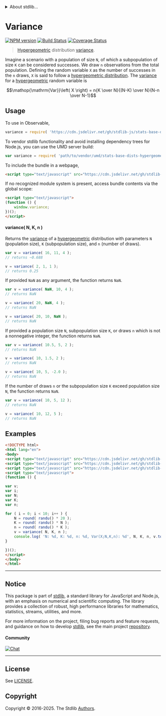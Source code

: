 <!--

@license Apache-2.0

Copyright (c) 2018 The Stdlib Authors.

Licensed under the Apache License, Version 2.0 (the "License");
you may not use this file except in compliance with the License.
You may obtain a copy of the License at

   http://www.apache.org/licenses/LICENSE-2.0

Unless required by applicable law or agreed to in writing, software
distributed under the License is distributed on an "AS IS" BASIS,
WITHOUT WARRANTIES OR CONDITIONS OF ANY KIND, either express or implied.
See the License for the specific language governing permissions and
limitations under the License.

-->


<details>
  <summary>
    About stdlib...
  </summary>
  <p>We believe in a future in which the web is a preferred environment for numerical computation. To help realize this future, we've built stdlib. stdlib is a standard library, with an emphasis on numerical and scientific computation, written in JavaScript (and C) for execution in browsers and in Node.js.</p>
  <p>The library is fully decomposable, being architected in such a way that you can swap out and mix and match APIs and functionality to cater to your exact preferences and use cases.</p>
  <p>When you use stdlib, you can be absolutely certain that you are using the most thorough, rigorous, well-written, studied, documented, tested, measured, and high-quality code out there.</p>
  <p>To join us in bringing numerical computing to the web, get started by checking us out on <a href="https://github.com/stdlib-js/stdlib">GitHub</a>, and please consider <a href="https://opencollective.com/stdlib">financially supporting stdlib</a>. We greatly appreciate your continued support!</p>
</details>

# Variance

[![NPM version][npm-image]][npm-url] [![Build Status][test-image]][test-url] [![Coverage Status][coverage-image]][coverage-url] <!-- [![dependencies][dependencies-image]][dependencies-url] -->

> [Hypergeometric][hypergeometric-distribution] distribution [variance][variance].

<!-- Section to include introductory text. Make sure to keep an empty line after the intro `section` element and another before the `/section` close. -->

<section class="intro">

Imagine a scenario with a population of size `N`, of which a subpopulation of size `K` can be considered successes. We draw `n` observations from the total population. Defining the random variable `X` as the number of successes in the `n` draws, `X` is said to follow a [hypergeometric distribution][hypergeometric-distribution]. The [variance][variance] for a [hypergeometric][hypergeometric-distribution] random variable is

<!-- <equation class="equation" label="eq:hypergeometric_variance" align="center" raw="\operatorname{Var}\left( X \right) = n{K \over N}{(N-K) \over N}{N-n \over N-1}" alt="Variance for a hypergeometric distribution."> -->

```math
\mathop{\mathrm{Var}}\left( X \right) = n{K \over N}{(N-K) \over N}{N-n \over N-1}
```

<!-- <div class="equation" align="center" data-raw-text="\operatorname{Var}\left( X \right) = n{K \over N}{(N-K) \over N}{N-n \over N-1}" data-equation="eq:hypergeometric_variance">
    <img src="https://cdn.jsdelivr.net/gh/stdlib-js/stdlib@51534079fef45e990850102147e8945fb023d1d0/lib/node_modules/@stdlib/stats/base/dists/hypergeometric/variance/docs/img/equation_hypergeometric_variance.svg" alt="Variance for a hypergeometric distribution.">
    <br>
</div> -->

<!-- </equation> -->

</section>

<!-- /.intro -->

<!-- Package usage documentation. -->



<section class="usage">

## Usage

To use in Observable,

```javascript
variance = require( 'https://cdn.jsdelivr.net/gh/stdlib-js/stats-base-dists-hypergeometric-variance@umd/browser.js' )
```

To vendor stdlib functionality and avoid installing dependency trees for Node.js, you can use the UMD server build:

```javascript
var variance = require( 'path/to/vendor/umd/stats-base-dists-hypergeometric-variance/index.js' )
```

To include the bundle in a webpage,

```html
<script type="text/javascript" src="https://cdn.jsdelivr.net/gh/stdlib-js/stats-base-dists-hypergeometric-variance@umd/browser.js"></script>
```

If no recognized module system is present, access bundle contents via the global scope:

```html
<script type="text/javascript">
(function () {
    window.variance;
})();
</script>
```

#### variance( N, K, n )

Returns the [variance][variance] of a [hypergeometric][hypergeometric-distribution] distribution with parameters `N` (population size), `K` (subpopulation size), and `n` (number of draws).

```javascript
var v = variance( 16, 11, 4 );
// returns ~0.688

v = variance( 2, 1, 1 );
// returns 0.25
```

If provided `NaN` as any argument, the function returns `NaN`.

```javascript
var v = variance( NaN, 10, 4 );
// returns NaN

v = variance( 20, NaN, 4 );
// returns NaN

v = variance( 20, 10, NaN );
// returns NaN
```

If provided a population size `N`, subpopulation size `K`, or draws `n` which is not a nonnegative integer, the function returns `NaN`.

```javascript
var v = variance( 10.5, 5, 2 );
// returns NaN

v = variance( 10, 1.5, 2 );
// returns NaN

v = variance( 10, 5, -2.0 );
// returns NaN
```

If the number of draws `n` or the subpopulation size `K` exceed population size `N`, the function returns `NaN`.

```javascript
var v = variance( 10, 5, 12 );
// returns NaN

v = variance( 10, 12, 5 );
// returns NaN
```

</section>

<!-- /.usage -->

<!-- Package usage notes. Make sure to keep an empty line after the `section` element and another before the `/section` close. -->

<section class="notes">

</section>

<!-- /.notes -->

<!-- Package usage examples. -->

<section class="examples">

## Examples

<!-- eslint no-undef: "error" -->

```html
<!DOCTYPE html>
<html lang="en">
<body>
<script type="text/javascript" src="https://cdn.jsdelivr.net/gh/stdlib-js/random-base-randu@umd/browser.js"></script>
<script type="text/javascript" src="https://cdn.jsdelivr.net/gh/stdlib-js/math-base-special-round@umd/browser.js"></script>
<script type="text/javascript" src="https://cdn.jsdelivr.net/gh/stdlib-js/stats-base-dists-hypergeometric-variance@umd/browser.js"></script>
<script type="text/javascript">
(function () {

var v;
var i;
var N;
var K;
var n;

for ( i = 0; i < 10; i++ ) {
    N = round( randu() * 20 );
    K = round( randu() * N );
    n = round( randu() * K );
    v = variance( N, K, n );
    console.log( 'N: %d, K: %d, n: %d, Var(X;N,K,n): %d', N, K, n, v.toFixed( 4 ) );
}

})();
</script>
</body>
</html>
```

</section>

<!-- /.examples -->

<!-- Section to include cited references. If references are included, add a horizontal rule *before* the section. Make sure to keep an empty line after the `section` element and another before the `/section` close. -->

<section class="references">

</section>

<!-- /.references -->

<!-- Section for related `stdlib` packages. Do not manually edit this section, as it is automatically populated. -->

<section class="related">

</section>

<!-- /.related -->

<!-- Section for all links. Make sure to keep an empty line after the `section` element and another before the `/section` close. -->


<section class="main-repo" >

* * *

## Notice

This package is part of [stdlib][stdlib], a standard library for JavaScript and Node.js, with an emphasis on numerical and scientific computing. The library provides a collection of robust, high performance libraries for mathematics, statistics, streams, utilities, and more.

For more information on the project, filing bug reports and feature requests, and guidance on how to develop [stdlib][stdlib], see the main project [repository][stdlib].

#### Community

[![Chat][chat-image]][chat-url]

---

## License

See [LICENSE][stdlib-license].


## Copyright

Copyright &copy; 2016-2025. The Stdlib [Authors][stdlib-authors].

</section>

<!-- /.stdlib -->

<!-- Section for all links. Make sure to keep an empty line after the `section` element and another before the `/section` close. -->

<section class="links">

[npm-image]: http://img.shields.io/npm/v/@stdlib/stats-base-dists-hypergeometric-variance.svg
[npm-url]: https://npmjs.org/package/@stdlib/stats-base-dists-hypergeometric-variance

[test-image]: https://github.com/stdlib-js/stats-base-dists-hypergeometric-variance/actions/workflows/test.yml/badge.svg?branch=main
[test-url]: https://github.com/stdlib-js/stats-base-dists-hypergeometric-variance/actions/workflows/test.yml?query=branch:main

[coverage-image]: https://img.shields.io/codecov/c/github/stdlib-js/stats-base-dists-hypergeometric-variance/main.svg
[coverage-url]: https://codecov.io/github/stdlib-js/stats-base-dists-hypergeometric-variance?branch=main

<!--

[dependencies-image]: https://img.shields.io/david/stdlib-js/stats-base-dists-hypergeometric-variance.svg
[dependencies-url]: https://david-dm.org/stdlib-js/stats-base-dists-hypergeometric-variance/main

-->

[chat-image]: https://img.shields.io/gitter/room/stdlib-js/stdlib.svg
[chat-url]: https://app.gitter.im/#/room/#stdlib-js_stdlib:gitter.im

[stdlib]: https://github.com/stdlib-js/stdlib

[stdlib-authors]: https://github.com/stdlib-js/stdlib/graphs/contributors

[umd]: https://github.com/umdjs/umd
[es-module]: https://developer.mozilla.org/en-US/docs/Web/JavaScript/Guide/Modules

[deno-url]: https://github.com/stdlib-js/stats-base-dists-hypergeometric-variance/tree/deno
[deno-readme]: https://github.com/stdlib-js/stats-base-dists-hypergeometric-variance/blob/deno/README.md
[umd-url]: https://github.com/stdlib-js/stats-base-dists-hypergeometric-variance/tree/umd
[umd-readme]: https://github.com/stdlib-js/stats-base-dists-hypergeometric-variance/blob/umd/README.md
[esm-url]: https://github.com/stdlib-js/stats-base-dists-hypergeometric-variance/tree/esm
[esm-readme]: https://github.com/stdlib-js/stats-base-dists-hypergeometric-variance/blob/esm/README.md
[branches-url]: https://github.com/stdlib-js/stats-base-dists-hypergeometric-variance/blob/main/branches.md

[stdlib-license]: https://raw.githubusercontent.com/stdlib-js/stats-base-dists-hypergeometric-variance/main/LICENSE

[hypergeometric-distribution]: https://en.wikipedia.org/wiki/Hypergeometric_distribution

[variance]: https://en.wikipedia.org/wiki/Variance

</section>

<!-- /.links -->
